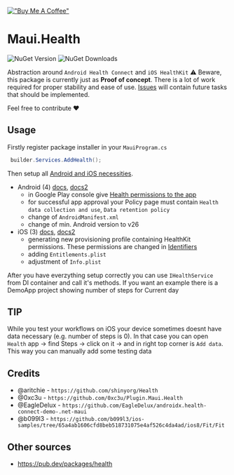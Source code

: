 ﻿[!["Buy Me A Coffee"](https://www.buymeacoffee.com/assets/img/custom_images/orange_img.png)](https://www.buymeacoffee.com/kebechet)

# Maui.Health
![NuGet Version](https://img.shields.io/nuget/v/Kebechet.Maui.Health)
![NuGet Downloads](https://img.shields.io/nuget/dt/Kebechet.Maui.Health)

Abstraction around `Android Health Connect` and `iOS HealthKit`
⚠️ Beware, this package is currently just as **Proof of concept**. There is a lot of work required for proper stability and ease of use.
[Issues](https://github.com/Kebechet/Maui.Health/issues) will contain future tasks that should be implemented.

Feel free to contribute ❤️

## Usage
Firstly register package installer in your `MauiProgram.cs`
```csharp
 builder.Services.AddHealth();
```

Then setup all [Android and iOS necessities](https://github.com/Kebechet/Maui.Health/commit/139e69fade83f9133044910e47ad530f040b8021).
- Android (4) [docs](https://developer.android.com/jetpack/androidx/releases/health-connect), [docs2](https://learn.microsoft.com/en-us/dotnet/api/healthkit?view=xamarin-ios-sdk-12)
    - in Google Play console give [Health permissions to the app](https://support.google.com/googleplay/android-developer/answer/14738291?hl=en)
    - for successful app approval your Policy page must contain `Health data collection and use`, `Data retention policy`
    - change of `AndroidManifest.xml`
    - change of min. Android version to v26
- iOS (3)  [docs](https://learn.microsoft.com/en-us/previous-versions/xamarin/ios/platform/healthkit), [docs2](https://developer.apple.com/documentation/healthkit)
    -  generating new provisioning profile containing HealthKit permissions. These permissions are changed in [Identifiers](https://developer.apple.com/account/resources/identifiers/list)
    -  adding `Entitlements.plist`
    - adjustment of `Info.plist`


After you have everzything setup correctly you can use `IHealthService` from DI container and call it's methods.
If you want an example there is a DemoApp project showing number of steps for Current day

## TIP
While you test your workflows on iOS your device sometimes doesnt have data necessary (e.g. number of steps is 0). In that case you can open `Health` app -> find Steps -> click on it -> and in right top corner is `Add data`. This way you can manually add some testing data

## Credits
- @aritchie - `https://github.com/shinyorg/Health`
- @0xc3u - `https://github.com/0xc3u/Plugin.Maui.Health`
- @EagleDelux - `https://github.com/EagleDelux/androidx.health-connect-demo-.net-maui`
- @b099l3 - `https://github.com/b099l3/ios-samples/tree/65a4ab1606cfd8beb518731075e4af526c4da4ad/ios8/Fit/Fit`

## Other sources
- https://pub.dev/packages/health
